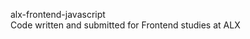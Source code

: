 alx-frontend-javascript                                                   
Code written and submitted for Frontend studies at ALX
